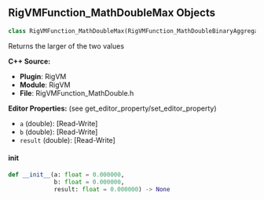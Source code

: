 ## RigVMFunction_MathDoubleMax Objects

```python
class RigVMFunction_MathDoubleMax(RigVMFunction_MathDoubleBinaryAggregateOp)
```

Returns the larger of the two values

**C++ Source:**

- **Plugin**: RigVM
- **Module**: RigVM
- **File**: RigVMFunction_MathDouble.h

**Editor Properties:** (see get_editor_property/set_editor_property)

- ``a`` (double):  [Read-Write]
- ``b`` (double):  [Read-Write]
- ``result`` (double):  [Read-Write]

<a id="unreal.RigVMFunction_MathDoubleMax.__init__"></a>

#### __init__

```python
def __init__(a: float = 0.000000,
             b: float = 0.000000,
             result: float = 0.000000) -> None
```

<a id="unreal.RigUnit_MathDoubleMax"></a>